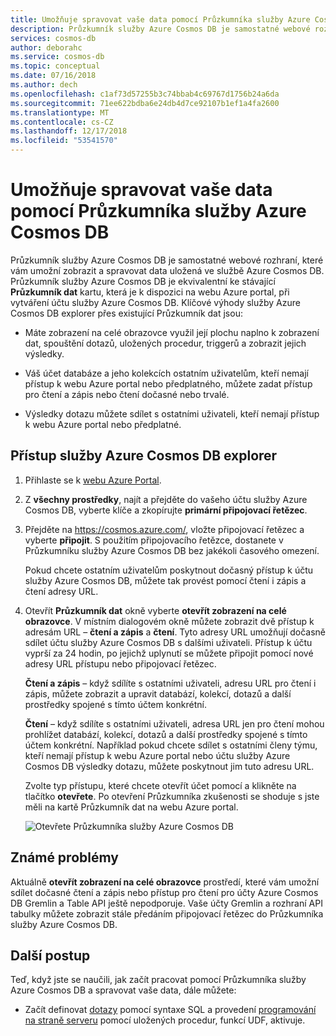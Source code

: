 ```yaml
---
title: Umožňuje spravovat vaše data pomocí Průzkumníka služby Azure Cosmos DB
description: Průzkumník služby Azure Cosmos DB je samostatné webové rozhraní, které vám umožní zobrazit a spravovat data uložená ve službě Azure Cosmos DB.
services: cosmos-db
author: deborahc
ms.service: cosmos-db
ms.topic: conceptual
ms.date: 07/16/2018
ms.author: dech
ms.openlocfilehash: c1af73d57255b3c74bbab4c69767d1756b24a6da
ms.sourcegitcommit: 71ee622bdba6e24db4d7ce92107b1ef1a4fa2600
ms.translationtype: MT
ms.contentlocale: cs-CZ
ms.lasthandoff: 12/17/2018
ms.locfileid: "53541570"
---
```

# <a name="use-azure-cosmos-db-explorer-to-manage-your-data"></a>Umožňuje spravovat vaše data pomocí Průzkumníka služby Azure Cosmos DB 

Průzkumník služby Azure Cosmos DB je samostatné webové rozhraní, které vám umožní zobrazit a spravovat data uložená ve službě Azure Cosmos DB. Průzkumník služby Azure Cosmos DB je ekvivalentní ke stávající **Průzkumník dat** kartu, která je k dispozici na webu Azure portal, při vytváření účtu služby Azure Cosmos DB. Klíčové výhody služby Azure Cosmos DB explorer přes existující Průzkumník dat jsou:

* Máte zobrazení na celé obrazovce využil její plochu naplno k zobrazení dat, spouštění dotazů, uložených procedur, triggerů a zobrazit jejich výsledky.  

* Váš účet databáze a jeho kolekcích ostatním uživatelům, kteří nemají přístup k webu Azure portal nebo předplatného, můžete zadat přístup pro čtení a zápis nebo čtení dočasné nebo trvalé.  

* Výsledky dotazu můžete sdílet s ostatními uživateli, kteří nemají přístup k webu Azure portal nebo předplatné.  

## <a name="access-azure-cosmos-db-explorer"></a>Přístup služby Azure Cosmos DB explorer

1. Přihlaste se k [webu Azure Portal](https://portal.azure.com/). 

2. Z **všechny prostředky**, najít a přejděte do vašeho účtu služby Azure Cosmos DB, vyberte klíče a zkopírujte **primární připojovací řetězec**.  

3. Přejděte na https://cosmos.azure.com/, vložte připojovací řetězec a vyberte **připojit**. S použitím připojovacího řetězce, dostanete v Průzkumníku služby Azure Cosmos DB bez jakékoli časového omezení.  

   Pokud chcete ostatním uživatelům poskytnout dočasný přístup k účtu služby Azure Cosmos DB, můžete tak provést pomocí čtení i zápis a čtení adresy URL. 

4. Otevřít **Průzkumník dat** okně vyberte **otevřít zobrazení na celé obrazovce**. V místním dialogovém okně můžete zobrazit dvě přístup k adresám URL – **čtení a zápis** a **čtení**. Tyto adresy URL umožňují dočasně sdílet účtu služby Azure Cosmos DB s dalšími uživateli. Přístup k účtu vyprší za 24 hodin, po jejichž uplynutí se můžete připojit pomocí nové adresy URL přístupu nebo připojovací řetězec. 

   **Čtení a zápis** – když sdílíte s ostatními uživateli, adresu URL pro čtení i zápis, můžete zobrazit a upravit databází, kolekcí, dotazů a další prostředky spojené s tímto účtem konkrétní.

   **Čtení** – když sdílíte s ostatními uživateli, adresa URL jen pro čtení mohou prohlížet databází, kolekcí, dotazů a další prostředky spojené s tímto účtem konkrétní. Například pokud chcete sdílet s ostatními členy týmu, kteří nemají přístup k webu Azure portal nebo účtu služby Azure Cosmos DB výsledky dotazu, můžete poskytnout jim tuto adresu URL.

   Zvolte typ přístupu, které chcete otevřít účet pomocí a klikněte na tlačítko **otevřete**. Po otevření Průzkumníka zkušenosti se shoduje s jste měli na kartě Průzkumník dat na webu Azure portal.   

   ![Otevřete Průzkumníka služby Azure Cosmos DB](./media/data-explorer/open-data-explorer-with-access-url.png)

## <a name="known-issues"></a>Známé problémy

Aktuálně **otevřít zobrazení na celé obrazovce** prostředí, které vám umožní sdílet dočasné čtení a zápis nebo přístup pro čtení pro účty Azure Cosmos DB Gremlin a Table API ještě nepodporuje. Vaše účty Gremlin a rozhraní API tabulky můžete zobrazit stále předáním připojovací řetězec do Průzkumníka služby Azure Cosmos DB. 

## <a name="next-steps"></a>Další postup
Teď, když jste se naučili, jak začít pracovat pomocí Průzkumníka služby Azure Cosmos DB a spravovat vaše data, dále můžete:

* Začít definovat [dotazy](sql-api-query-reference.md) pomocí syntaxe SQL a provedení [programování na straně serveru](stored-procedures-triggers-udfs.md) pomocí uložených procedur, funkcí UDF, aktivuje. 
